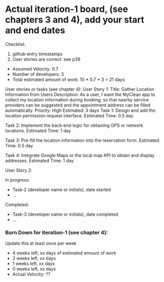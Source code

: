 # Actual iteration-1 board, (see chapters 3 and 4), add your start and end dates 

Checklist: 
1. github entry timestamps
2. User stories are correct: see p39

* Assumed Velocity: 0.7
* Number of developers: 3
* Total estimated amount of work: 10 * 0.7 * 3 = 21 days

User stories or tasks (see chapter 4):
User Story 1:
   Title: Gather Location Information from Users
   Description: As a user, I want the MyClean app to collect my location information during booking, so that nearby service providers can be suggested and the appointment address can be filled automatically.
   Priority: High
   Estimated: 3 days
Task 1: 
Design and add the location permission request interface.
Estimated Time: 0.5 day

Task 2: 
Implement the back-end logic for obtaining GPS or network locations.
Estimated Time: 1 day

Task 3: 
Pre-fill the location information into the reservation form.
Estimated Time: 0.5 day

Task 4: 
Integrate Google Maps or the local map API to obtain and display addresses.
Estimated Time: 1 day

User Story 2:

In progress:
* Task-2 (developer name or initials), date started
* ...

Completed:
* Task-3 (developer name or initials), date completed
* ...

### Burn Down for iteration-1 (see chapter 4):
Update this at least once per week
* 4 weeks left, xx days of estimated amount of work 
* 2 weeks left, xx days
* 1 weeks left, xx days
* 0 weeks left, xx days
* Actual Velocity: ?? 
